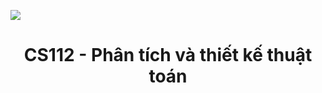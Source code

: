 <a align="center"
   href="https://www.uit.edu.vn/">
        <img src="https://i.imgur.com/WmMnSRt.png">
</a>

<h1 align="center">
    CS112 - Phân tích và thiết kế thuật toán
</h1>
